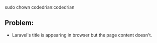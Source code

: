 sudo chown codedrian:codedrian

## Problem:
- Laravel's title is appearing in browser but the page content doesn't.
